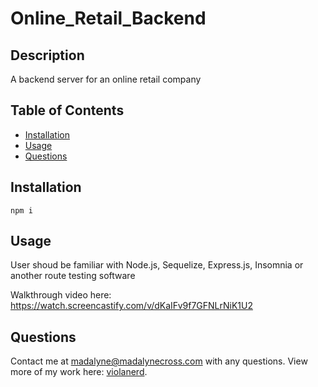   # Online_Retail_Backend

  ## Description 
  A backend server for an online retail company

  ## Table of Contents
  * [Installation](#installation)
  * [Usage](#usage)
  * [Questions](#questions)
  
  ## Installation
  ~~~
  npm i
  ~~~
  ## Usage
  
  User shoud be familiar with Node.js, Sequelize, Express.js, Insomnia or another route testing software 
  
  Walkthrough video here: https://watch.screencastify.com/v/dKaIFv9f7GFNLrNiK1U2
  

  ## Questions

  Contact me at madalyne@madalynecross.com with any questions. View more of my work here: [violanerd](https://github.com/violanerd).
